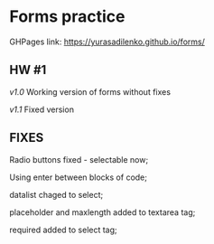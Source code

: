 Forms practice 
=== 

GHPages link: https://yurasadilenko.github.io/forms/

HW #1
---

_v1.0_ 
Working version of forms without fixes 

_v1.1_ 
Fixed version

FIXES 
---
 Radio buttons fixed - selectable now; 
 
 Using enter between blocks of code; 
 
 datalist chaged to select; 
 
 placeholder and maxlength added to textarea tag; 
 
 required added to select tag; 
 


